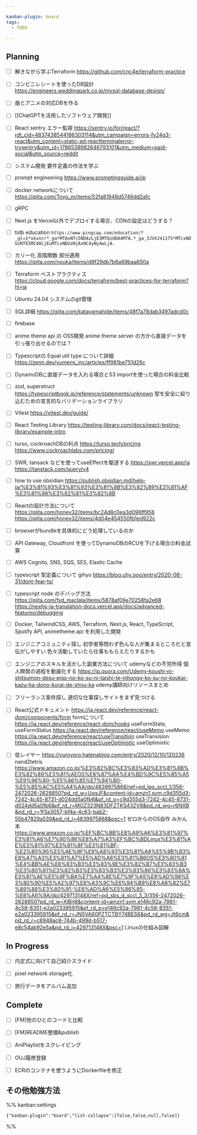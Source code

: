 ```yaml
---

kanban-plugin: board
tags:
  - TODO

---
```


## Planning

- [ ] 解きながら学ぶTerraform
	https://github.com/cnc4e/terraform-practice
- [ ] コンビニレシートを使ったDB設計
	https://engineers.weddingpark.co.jp/mysql-database-design/
- [ ] 曲とアニメの対応DBを作る
- [ ] [[ChatGPTを活用したソフトウェア開発]]
- [ ] React sentry エラー監視
	https://sentry.io/for/react/?rdt_cid=4837438544186303114&utm_campaign=errors-fy24q3-react&utm_content=static-ad-reactterminalerror-trysentry&utm_id=1786538982646793101&utm_medium=paid-social&utm_source=reddit
- [ ] システム開発 要件定義の作法を学ぶ
- [ ] prompt engineering
	https://www.promptingguide.ai/jp
- [ ] docker networkについて
	https://qiita.com/Toyo_m/items/52fa81948d5746dd2afc
- [ ] gRPC
- [ ] Next.js をVercel以外でデプロイする場合、CDNの設定はどうする？
- [ ] tidb education
	`https://www.pingcap.com/education/?_gl=1*ukxncr*_ga*MTAxNTc5NDAzLjE3MTQzODA4MTA.*_ga_3JVXJ41175*MTcxNDUzNTE5MC40LjEuMTcxNDUzNjAxNC4yNy4wLjA.`
- [ ] カリー化 高階関数 部分適用
	https://qiita.com/nouka/items/d9f29db7b6a69baa650a
- [ ] Terraform ベストプラクティス
	https://cloud.google.com/docs/terraform/best-practices-for-terraform?hl=ja
- [ ] Ubuntu 24.04 システムのgit管理
- [ ] SQL詳細
	https://qiita.com/katayamahide/items/48f7a78dab3497adcd0c
- [ ] firebase
- [ ] anime theme api の OSS開発
	anime theme server の方から直接データを引っ張り出せるのでは？
- [ ] Typescriptの Equal util type について詳細
	https://zenn.dev/yumemi_inc/articles/ff981be751d26c
- [ ] DynamoDBに直接データを入れる場合とS3 importを使った場合の料金比較
- [ ] zod, superstruct
	https://typescriptbook.jp/reference/statements/unknown
	型を安全に絞り込むための宣言的なバリデーションライブラリ
- [ ] Vitest
	https://vitest.dev/guide/
- [ ] React Testing Library
	https://testing-library.com/docs/react-testing-library/example-intro
- [ ] turso, cockroachDBの利点
	https://turso.tech/pricing
	https://www.cockroachlabs.com/pricing/
- [ ] SWR, tansack などを使ってuseEffectを駆逐する
	https://swr.vercel.app/ja
	https://tanstack.com/query/v4
- [ ] how to use obsidian
	https://publish.obsidian.md/help-ja/%E3%81%93%E3%81%93%E3%81%8B%E3%82%89%E3%81%AF%E3%81%98%E3%82%81%E3%82%8B
- [ ] Reactの設計方法について
	https://qiita.com/honey32/items/bc24d8c0ea3d096ff956
	https://qiita.com/honey32/items/4d04e454550fb1ed922c
- [ ] browserがbundleを具体的にどう処理しているのか
- [ ] API Gateway, Cloudfront を使ってDynamoDBのRCUを下げる場合の料金試算
- [ ] AWS Cognito, SNS, SQS, SES, Elastic Cache
- [ ] typescript 型定義について gihyo
	https://blog.uhy.ooo/entry/2020-08-31/dont-fear-ts/
- [ ] typescript node のデバッグ方法
	https://qiita.com/fsd_maclala/items/5878af09e70258fa2e68
	https://nextjs-ja-translation-docs.vercel.app/docs/advanced-features/debugging
- [ ] Docker, TailwindCSS, AWS, Terraform, Next.js, React, TypeScript,
	Spotify API, animetheme.api を利用した開発
- [ ] エンジニアコミュニティ探し
	初学者等問わず色んな人が集まるところだと宣伝がしやすい
	色々活動していたら仕事ももらえたりするかも
- [ ] エンジニアのスキルを活かした副業方法について
	udemyなどの不労所得
	個人開発の過程を動画化する
	https://jp.quora.com/Udemy-koushi-ni-shitsumon-desu-eigo-no-ko-su-ni-taishi-te-nihongo-ko-su-no-koukai-kazu-ha-dono-kurai-de-shou-ka
	udemy講師向けリソースまとめ
- [ ] フリーランス案件探し
	適切な仕事探しサイトをまず見つける
- [ ] React公式ドキュメント
	https://ja.react.dev/reference/react-dom/components/form
	formについて
	https://ja.react.dev/reference/react-dom/hooks
	useFormState, useFormStatus
	https://ja.react.dev/reference/react/useMemo
	useMemo
	https://ja.react.dev/reference/react/useTransition
	useTransision
	https://ja.react.dev/reference/react/useOptimistic
	useOptimistic
- [ ] 低レイヤー
	https://yuroyoro.hatenablog.com/entry/2020/12/10/120236
	nand2tetris
	https://www.amazon.co.jp/%E3%82%BC%E3%83%AD%E3%81%8B%E3%82%89%E3%81%AEOS%E8%87%AA%E4%BD%9C%E5%85%A5%E9%96%80-%E5%86%85%E7%94%B0-%E5%85%AC%E5%A4%AA/dp/4839975868/ref=pd_lpo_sccl_1/356-2472026-2628850?pd_rd_w=UsqJF&content-id=amzn1.sym.c9d355d3-7242-4c45-8731-d024dd5a0fb6&pf_rd_p=c9d355d3-7242-4c45-8731-d024dd5a0fb6&pf_rd_r=MGZ323N83DFZTKS43ZV8&pd_rd_wg=r6NXB&pd_rd_r=1f3a3057-bf4a-4c63-bab2-55b47829a539&pd_rd_i=4839975868&psc=1
	ゼロからのOS自作 みかん本
	https://www.amazon.co.jp/%EF%BC%BB%E8%A9%A6%E3%81%97%E3%81%A6%E7%90%86%E8%A7%A3%EF%BC%BDLinux%E3%81%AE%E3%81%97%E3%81%8F%E3%81%BF-%E2%80%95%E5%AE%9F%E9%A8%93%E3%81%A8%E5%9B%B3%E8%A7%A3%E3%81%A7%E5%AD%A6%E3%81%B6OS%E3%80%81%E4%BB%AE%E6%83%B3%E3%83%9E%E3%82%B7%E3%83%B3%E3%80%81%E3%82%B3%E3%83%B3%E3%83%86%E3%83%8A%E3%81%AE%E5%9F%BA%E7%A4%8E%E7%9F%A5%E8%AD%98%E3%80%90%E5%A2%97%E8%A3%9C%E6%94%B9%E8%A8%82%E7%89%88%E3%80%91-%E6%AD%A6%E5%86%85-%E8%A6%9A/dp/429713148X/ref=pd_sbs_d_sccl_3_3/356-2472026-2628850?pd_rd_w=XjBn8&content-id=amzn1.sym.e146c92a-7981-4c58-8351-e2a023395915&pf_rd_p=e146c92a-7981-4c58-8351-e2a023395915&pf_rd_r=JN5VA60PZTCTBY74BES6&pd_rd_wg=Jt6cm&pd_rd_r=c8948ac8-744b-499d-b517-e8c54ab92e5a&pd_rd_i=429713148X&psc=1
	Linuxの仕組み図解


## In Progress

- [ ] 内定式に向けて自己紹介スライド
- [ ] pixel network storage化
- [ ] 旅行データをアルバム追加


## Complete

- [ ] [FM]他のひとのコードと比較
- [ ] [FM]README整備&publish
- [ ] AniPlaylistをスクレイピング
- [ ] OUJ履修登録
- [ ] ECRのコンテナを使うようにDockerfileを修正


## その他勉強方法





%% kanban:settings
```
{"kanban-plugin":"board","list-collapse":[false,false,null,false]}
```
%%